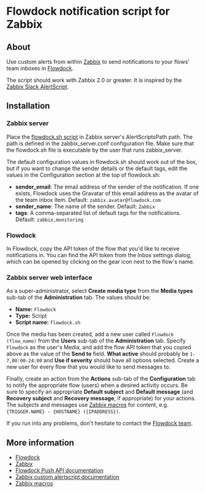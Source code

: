 Flowdock notification script for Zabbix 
=======================================

About
-----
Use custom alerts from within [Zabbix](http://www.zabbix.com/) to send notifications to your flows' team inboxes in [Flowdock](http://www.flowdock.com/).

The script should work with Zabbix 2.0 or greater. It is inspired by the [Zabbix Slack AlertScript](https://github.com/ericoc/zabbix-slack-alertscript).

Installation
------------
### Zabbix server

Place the [flowdock.sh script](https://github.com/flowdock/zabbix-flowdock-script/raw/master/flowdock.sh) in Zabbix server's AlertScriptsPath path. The path is defined in the zabbix_server.conf configuration file. Make sure that the flowdock.sh file is executable by the user that runs zabbix_server.

The default configuration values in flowdock.sh should work out of the box, but if you want to change the sender details or the default tags, edit the values in the Configuration section at the top of flowdock.sh:

- **sender_email**: The email address of the sender of the notification. If one exists, Flowdock uses the Gravatar of this email address as the avatar of the team inbox item. Default: `zabbix.avatar@flowdock.com`
- **sender_name**: The name of the sender. Default: `Zabbix`
- **tags**: A comma-separated list of default tags for the notifications. Default: `zabbix,monitoring`

### Flowdock

In Flowdock, copy the API token of the flow that you'd like to receive notifications in. You can find the API token from the Inbox settings dialog, which can be opened by clicking on the gear icon next to the flow's name.

### Zabbix server web interface

As a super-administrator, select **Create media type** from the **Media types** sub-tab of the **Administration** tab. The values should be:

- **Name:** `Flowdock`
- **Type:** Script
- **Script name:** `flowdock.sh`

Once the media has been created, add a new user called `Flowdock (flow_name)` from the **Users** sub-tab of the **Administration** tab. Specify `Flowdock` as the user's Media, and add the flow API token that you copied above as the value of the **Send to** field. **What active** should probably be `1-7,00:00-24:00` and **Use if severity** should have all options selected. Create a new user for every flow that you would like to send messages to.

Finally, create an action from the **Actions** sub-tab of the **Configuration** tab to notify the appropriate flow (users) when a desired activity occurs. Be sure to specify an appropriate **Default subject** and **Default message** (and **Recovery subject** and **Recovery message**, if appropriate) for your actions. The subjects and messages use [Zabbix macros](https://www.zabbix.com/documentation/2.4/manual/appendix/macros/supported_by_location) for content, e.g. `{TRIGGER.NAME} - {HOSTNAME} ({IPADDRESS})`.

If you run into any problems, don't hesitate to contact the [Flowdock team](mailto:support@flowdock.com).

More information
----------------
- [Flowdock](https://www.flowdock.com/)
- [Zabbix](http://www.zabbix.com/)
- [Flowdock Push API documentation](https://flowdock.com/api/team-inbox)
- [Zabbix custom alertscript documentation](https://www.zabbix.com/documentation/2.4/manual/config/notifications/media/script)
- [Zabbix macros](https://www.zabbix.com/documentation/2.4/manual/appendix/macros/supported_by_location)
